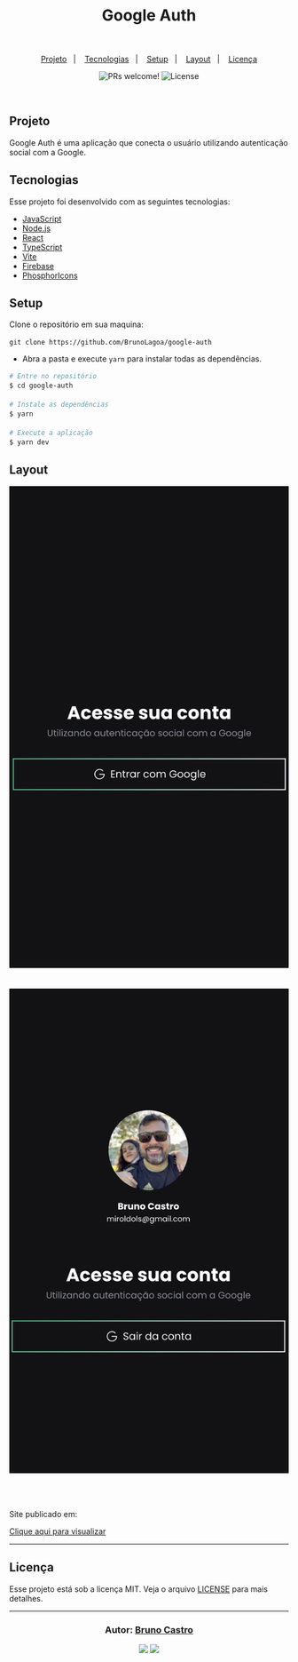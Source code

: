 <h1 align="center">
    Google Auth
    <br/><br/>
</h1>

<p align="center">
  <a href="#sobre">Projeto</a>&nbsp;&nbsp;&nbsp;|&nbsp;&nbsp;&nbsp;
  <a href="#tecnologias">Tecnologias</a>&nbsp;&nbsp;&nbsp;|&nbsp;&nbsp;&nbsp;
  <a href="#setup">Setup</a>&nbsp;&nbsp;&nbsp;|&nbsp;&nbsp;&nbsp;
  <a href="#layout">Layout</a>&nbsp;&nbsp;&nbsp;|&nbsp;&nbsp;&nbsp;
  <a href="#licença">Licença</a>
</p>

<p align="center">
 <img src="https://img.shields.io/static/v1?label=PRs&message=welcome&color=15C3D6&labelColor=000000" alt="PRs welcome!" />

  <img alt="License" src="https://img.shields.io/static/v1?label=license&message=MIT&color=15C3D6&labelColor=000000">
</p>

<br>

## Projeto

Google Auth é uma aplicação que conecta o usuário utilizando autenticação social com a Google.

## Tecnologias

Esse projeto foi desenvolvido com as seguintes tecnologias:

- [JavaScript](https://developer.mozilla.org/pt-BR/docs/Web/JavaScript)
- [Node.js](https://nodejs.org)
- [React](https://reactjs.org)
- [TypeScript](https://www.typescriptlang.org)
- [Vite](https://vitejs.dev)
- [Firebase](https://firebase.google.com)
- [PhosphorIcons](https://phosphoricons.com)
  

## Setup

Clone o repositório em sua maquina:

`git clone https://github.com/BrunoLagoa/google-auth`

- Abra a pasta e execute `yarn` para instalar todas as dependências.

```bash
# Entre no repositório
$ cd google-auth

# Instale as dependências
$ yarn

# Execute a aplicação
$ yarn dev
```

## Layout

<div align="center">
    <img alt="Desktop" title="#Desktop" src="public/mock1.png" width="680px" />
</div>
<br/><br/>
<div align="center">
    <img alt="Desktop" title="#Desktop" src="public/mock2.png" width="680px" />
</div>

<br/><br/>

<p>Site publicado em:</p>
<a alt="Bruno Castro" target="_blank" rel="noopener noreferrer" href="https://brunolagoa.github.io/google-auth/">Clique aqui para visualizar</a>

<br/>

---


## Licença

Esse projeto está sob a licença MIT. Veja o arquivo [LICENSE](LICENSE.md) para mais detalhes.

---

<h3 align="center">
Autor: <a alt="Bruno Castro" href="https://brunocastro.dev">Bruno Castro</a>
</h3>

<p align="center">

  <a alt="Bruno Castro Linkedin" href="https://www.linkedin.com/in/brunovcastro">
    <img src="https://img.shields.io/badge/LinkedIn-Bruno%20Castro-blue?logo=linkedin"/></a>
  <a alt="Bruno Castro GitHub" href="https://github.com/brunolagoa">
  <img src="https://img.shields.io/badge/GitHub-Bruno%20Castro-lightgrey?logo=github"/></a>

</p>
